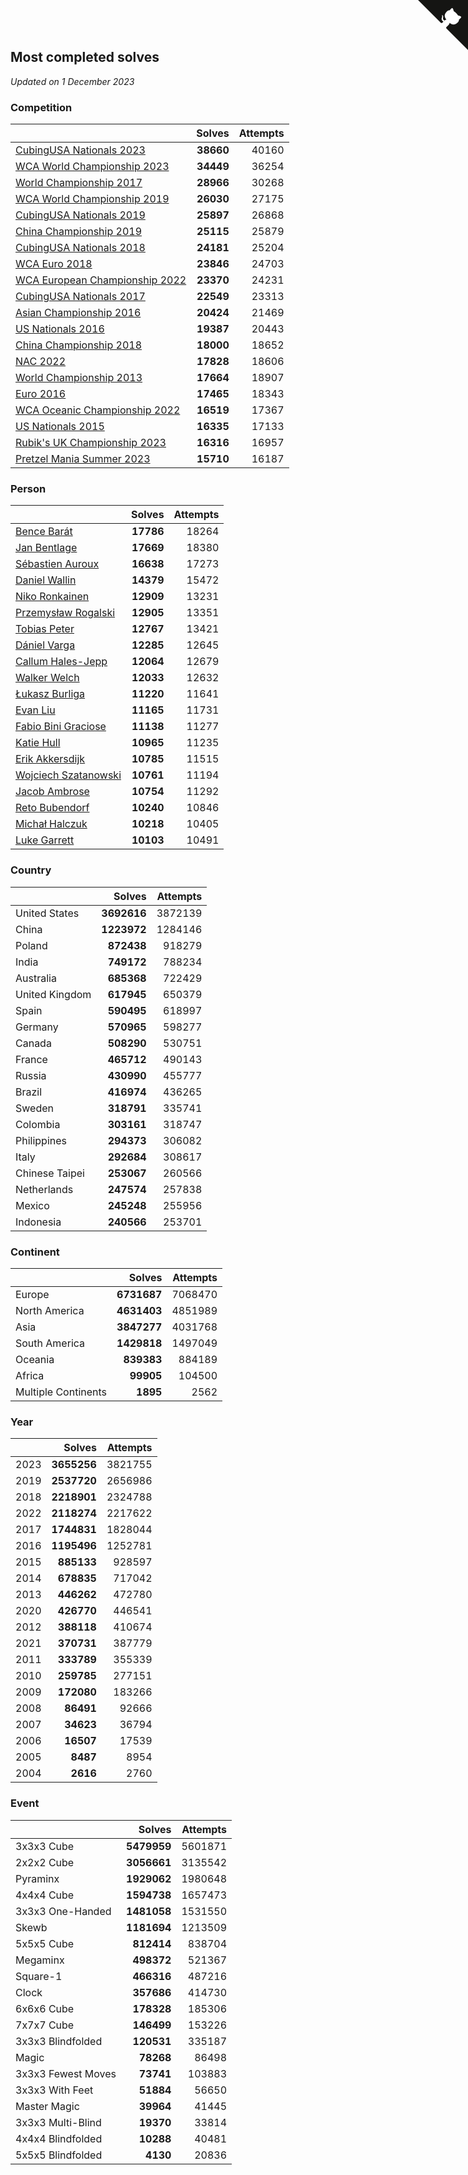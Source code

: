## Most completed solves

*Updated on  1 December 2023*


### Competition

|  | Solves | Attempts |
| :--- | ---: | ---: |
| [CubingUSA Nationals 2023](https://www.worldcubeassociation.org/competitions/CubingUSANationals2023) | **38660** | 40160 |
| [WCA World Championship 2023](https://www.worldcubeassociation.org/competitions/WC2023) | **34449** | 36254 |
| [World Championship 2017](https://www.worldcubeassociation.org/competitions/WC2017) | **28966** | 30268 |
| [WCA World Championship 2019](https://www.worldcubeassociation.org/competitions/WC2019) | **26030** | 27175 |
| [CubingUSA Nationals 2019](https://www.worldcubeassociation.org/competitions/CubingUSANationals2019) | **25897** | 26868 |
| [China Championship 2019](https://www.worldcubeassociation.org/competitions/ChinaChampionship2019) | **25115** | 25879 |
| [CubingUSA Nationals 2018](https://www.worldcubeassociation.org/competitions/CubingUSANationals2018) | **24181** | 25204 |
| [WCA Euro 2018](https://www.worldcubeassociation.org/competitions/Euro2018) | **23846** | 24703 |
| [WCA European Championship 2022](https://www.worldcubeassociation.org/competitions/Euro2022) | **23370** | 24231 |
| [CubingUSA Nationals 2017](https://www.worldcubeassociation.org/competitions/CubingUSANationals2017) | **22549** | 23313 |
| [Asian Championship 2016](https://www.worldcubeassociation.org/competitions/AsianChampionship2016) | **20424** | 21469 |
| [US Nationals 2016](https://www.worldcubeassociation.org/competitions/USNationals2016) | **19387** | 20443 |
| [China Championship 2018](https://www.worldcubeassociation.org/competitions/ChinaChampionship2018) | **18000** | 18652 |
| [NAC 2022](https://www.worldcubeassociation.org/competitions/NAC2022) | **17828** | 18606 |
| [World Championship 2013](https://www.worldcubeassociation.org/competitions/WC2013) | **17664** | 18907 |
| [Euro 2016](https://www.worldcubeassociation.org/competitions/Euro2016) | **17465** | 18343 |
| [WCA Oceanic Championship 2022](https://www.worldcubeassociation.org/competitions/OC2022) | **16519** | 17367 |
| [US Nationals 2015](https://www.worldcubeassociation.org/competitions/USNationals2015) | **16335** | 17133 |
| [Rubik's UK Championship 2023](https://www.worldcubeassociation.org/competitions/RubiksUKChampionship2023) | **16316** | 16957 |
| [Pretzel Mania Summer 2023](https://www.worldcubeassociation.org/competitions/PretzelManiaSummer2023) | **15710** | 16187 |

### Person

|  | Solves | Attempts |
| :--- | ---: | ---: |
| [Bence Barát](https://www.worldcubeassociation.org/persons/2008BARA01) | **17786** | 18264 |
| [Jan Bentlage](https://www.worldcubeassociation.org/persons/2010BENT01) | **17669** | 18380 |
| [Sébastien Auroux](https://www.worldcubeassociation.org/persons/2008AURO01) | **16638** | 17273 |
| [Daniel Wallin](https://www.worldcubeassociation.org/persons/2013WALL03) | **14379** | 15472 |
| [Niko Ronkainen](https://www.worldcubeassociation.org/persons/2010RONK01) | **12909** | 13231 |
| [Przemysław Rogalski](https://www.worldcubeassociation.org/persons/2013ROGA02) | **12905** | 13351 |
| [Tobias Peter](https://www.worldcubeassociation.org/persons/2014PETE03) | **12767** | 13421 |
| [Dániel Varga](https://www.worldcubeassociation.org/persons/2008VARG01) | **12285** | 12645 |
| [Callum Hales-Jepp](https://www.worldcubeassociation.org/persons/2012HALE01) | **12064** | 12679 |
| [Walker Welch](https://www.worldcubeassociation.org/persons/2011WELC01) | **12033** | 12632 |
| [Łukasz Burliga](https://www.worldcubeassociation.org/persons/2013BURL01) | **11220** | 11641 |
| [Evan Liu](https://www.worldcubeassociation.org/persons/2009LIUE01) | **11165** | 11731 |
| [Fabio Bini Graciose](https://www.worldcubeassociation.org/persons/2010GRAC02) | **11138** | 11277 |
| [Katie Hull](https://www.worldcubeassociation.org/persons/2010HULL01) | **10965** | 11235 |
| [Erik Akkersdijk](https://www.worldcubeassociation.org/persons/2005AKKE01) | **10785** | 11515 |
| [Wojciech Szatanowski](https://www.worldcubeassociation.org/persons/2011SZAT01) | **10761** | 11194 |
| [Jacob Ambrose](https://www.worldcubeassociation.org/persons/2010AMBR01) | **10754** | 11292 |
| [Reto Bubendorf](https://www.worldcubeassociation.org/persons/2012BUBE01) | **10240** | 10846 |
| [Michał Halczuk](https://www.worldcubeassociation.org/persons/2006HALC01) | **10218** | 10405 |
| [Luke Garrett](https://www.worldcubeassociation.org/persons/2017GARR05) | **10103** | 10491 |

### Country

|  | Solves | Attempts |
| :--- | ---: | ---: |
| United States | **3692616** | 3872139 |
| China | **1223972** | 1284146 |
| Poland | **872438** | 918279 |
| India | **749172** | 788234 |
| Australia | **685368** | 722429 |
| United Kingdom | **617945** | 650379 |
| Spain | **590495** | 618997 |
| Germany | **570965** | 598277 |
| Canada | **508290** | 530751 |
| France | **465712** | 490143 |
| Russia | **430990** | 455777 |
| Brazil | **416974** | 436265 |
| Sweden | **318791** | 335741 |
| Colombia | **303161** | 318747 |
| Philippines | **294373** | 306082 |
| Italy | **292684** | 308617 |
| Chinese Taipei | **253067** | 260566 |
| Netherlands | **247574** | 257838 |
| Mexico | **245248** | 255956 |
| Indonesia | **240566** | 253701 |

### Continent

|  | Solves | Attempts |
| :--- | ---: | ---: |
| Europe | **6731687** | 7068470 |
| North America | **4631403** | 4851989 |
| Asia | **3847277** | 4031768 |
| South America | **1429818** | 1497049 |
| Oceania | **839383** | 884189 |
| Africa | **99905** | 104500 |
| Multiple Continents | **1895** | 2562 |

### Year

|  | Solves | Attempts |
| :--- | ---: | ---: |
| 2023 | **3655256** | 3821755 |
| 2019 | **2537720** | 2656986 |
| 2018 | **2218901** | 2324788 |
| 2022 | **2118274** | 2217622 |
| 2017 | **1744831** | 1828044 |
| 2016 | **1195496** | 1252781 |
| 2015 | **885133** | 928597 |
| 2014 | **678835** | 717042 |
| 2013 | **446262** | 472780 |
| 2020 | **426770** | 446541 |
| 2012 | **388118** | 410674 |
| 2021 | **370731** | 387779 |
| 2011 | **333789** | 355339 |
| 2010 | **259785** | 277151 |
| 2009 | **172080** | 183266 |
| 2008 | **86491** | 92666 |
| 2007 | **34623** | 36794 |
| 2006 | **16507** | 17539 |
| 2005 | **8487** | 8954 |
| 2004 | **2616** | 2760 |

### Event

|  | Solves | Attempts |
| :--- | ---: | ---: |
| 3x3x3 Cube | **5479959** | 5601871 |
| 2x2x2 Cube | **3056661** | 3135542 |
| Pyraminx | **1929062** | 1980648 |
| 4x4x4 Cube | **1594738** | 1657473 |
| 3x3x3 One-Handed | **1481058** | 1531550 |
| Skewb | **1181694** | 1213509 |
| 5x5x5 Cube | **812414** | 838704 |
| Megaminx | **498372** | 521367 |
| Square-1 | **466316** | 487216 |
| Clock | **357686** | 414730 |
| 6x6x6 Cube | **178328** | 185306 |
| 7x7x7 Cube | **146499** | 153226 |
| 3x3x3 Blindfolded | **120531** | 335187 |
| Magic | **78268** | 86498 |
| 3x3x3 Fewest Moves | **73741** | 103883 |
| 3x3x3 With Feet | **51884** | 56650 |
| Master Magic | **39964** | 41445 |
| 3x3x3 Multi-Blind | **19370** | 33814 |
| 4x4x4 Blindfolded | **10288** | 40481 |
| 5x5x5 Blindfolded | **4130** | 20836 |


<a href="https://github.com/jonatanklosko/wca_statistics" class="github-corner" aria-label="View source on Github"><svg width="80" height="80" viewBox="0 0 250 250" style="fill:#151513; color:#fff; position: absolute; top: 0; border: 0; right: 0;" aria-hidden="true"><path d="M0,0 L115,115 L130,115 L142,142 L250,250 L250,0 Z"></path><path d="M128.3,109.0 C113.8,99.7 119.0,89.6 119.0,89.6 C122.0,82.7 120.5,78.6 120.5,78.6 C119.2,72.0 123.4,76.3 123.4,76.3 C127.3,80.9 125.5,87.3 125.5,87.3 C122.9,97.6 130.6,101.9 134.4,103.2" fill="currentColor" style="transform-origin: 130px 106px;" class="octo-arm"></path><path d="M115.0,115.0 C114.9,115.1 118.7,116.5 119.8,115.4 L133.7,101.6 C136.9,99.2 139.9,98.4 142.2,98.6 C133.8,88.0 127.5,74.4 143.8,58.0 C148.5,53.4 154.0,51.2 159.7,51.0 C160.3,49.4 163.2,43.6 171.4,40.1 C171.4,40.1 176.1,42.5 178.8,56.2 C183.1,58.6 187.2,61.8 190.9,65.4 C194.5,69.0 197.7,73.2 200.1,77.6 C213.8,80.2 216.3,84.9 216.3,84.9 C212.7,93.1 206.9,96.0 205.4,96.6 C205.1,102.4 203.0,107.8 198.3,112.5 C181.9,128.9 168.3,122.5 157.7,114.1 C157.9,116.9 156.7,120.9 152.7,124.9 L141.0,136.5 C139.8,137.7 141.6,141.9 141.8,141.8 Z" fill="currentColor" class="octo-body"></path></svg></a><style>.github-corner:hover .octo-arm{animation:octocat-wave 560ms ease-in-out}@keyframes octocat-wave{0%,100%{transform:rotate(0)}20%,60%{transform:rotate(-25deg)}40%,80%{transform:rotate(10deg)}}@media (max-width:500px){.github-corner:hover .octo-arm{animation:none}.github-corner .octo-arm{animation:octocat-wave 560ms ease-in-out}}</style>
